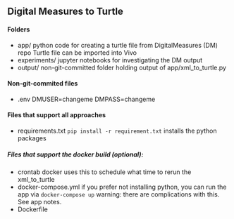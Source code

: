 ## Digital Measures to Turtle

#### Folders

- app/
    python code for creating a turtle file from DigitalMeasures (DM) repo
    Turtle file can be imported into Vivo
- experiments/
    jupyter notebooks for investigating the DM output
- output/
    non-git-committed folder holding output of app/xml_to_turtle.py

#### Non-git-commited files

- .env
    DMUSER=changeme
    DMPASS=changeme

#### Files that support all approaches

- requirements.txt
    `pip install -r requirement.txt` installs the python packages

##### Files that support the docker build (optional):

- crontab
    docker uses this to schedule what time to rerun the xml_to_turtle
- docker-compose.yml
    if you prefer not installing python, you can run the app via `docker-compose up`
    warning: there are complications with this.  See app notes.
- Dockerfile

